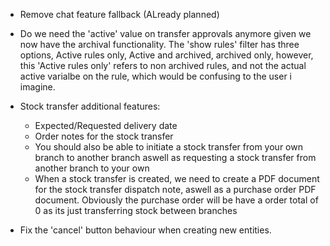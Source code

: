 - Remove chat feature fallback (ALready planned)

- Do we need the 'active' value on transfer approvals anymore given we now have the archival functionality. The 'show rules' filter has three options, Active rules only, Active and archived, archived only, however, this 'Active rules only' refers to non archived rules, and not the actual active varialbe on the rule, which would be confusing to the user i imagine. 

- Stock transfer additional features:
    - Expected/Requested delivery date
    - Order notes for the stock transfer 
    - You should also be able to initiate a stock transfer from your own branch to another branch aswell as requesting a stock transfer from another branch to your own
    - When a stock transfer is created, we need to create a PDF document for the stock transfer dispatch note, aswell as a purchase order PDF document. Obviously the purchase order will be have a order total of 0 as its just transferring stock between branches

- Fix the 'cancel' button behaviour when creating new entities.